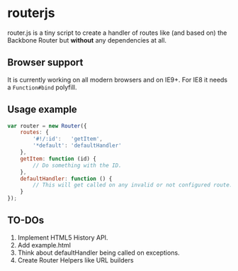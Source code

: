 routerjs
========

router.js is a tiny script to create a handler of routes like (and based on) the Backbone Router but **without** any dependencies at all.

## Browser support
It is currently working on all modern browsers and on IE9+. For IE8 it needs a `Function#bind` polyfill.

## Usage example

```javascript
var router = new Router({
    routes: {
        '#!/:id':   'getItem',
        '*default': 'defaultHandler'
    },
    getItem: function (id) {
        // Do something with the ID.
    },
    defaultHandler: function () {
        // This will get called on any invalid or not configured route.
    }
});
```


## TO-DOs
1. Implement HTML5 History API.
2. Add example.html
3. Think about defaultHandler being called on exceptions.
4. Create Router Helpers like URL builders
